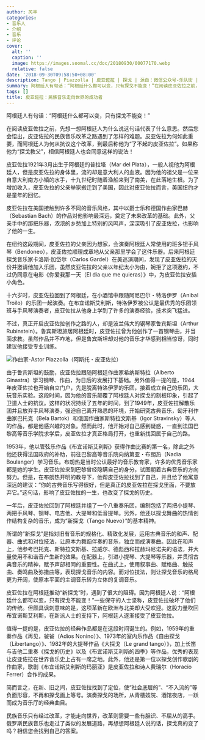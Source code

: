 ```yaml
---
author: 芮丰
categories:
- 音乐人
- 介绍
- 音乐
- 评论
cover:
  alt: ''
  caption: ''
  image: https://images.soomal.cc/doc/20180930/00077170.webp
  relative: false
date: '2018-09-30T09:58:50+08:00'
description: Tango | Piazzolla | 皮亚佐拉 | 探戈 | 源自：微信公众号-乐队街 | 版权：转载 |  平均/总评分：01.00/1
summary: 阿根廷人有句话：“阿根廷什么都可以变，只有探戈不能变！”在阅读皮亚佐拉之前，先想一想阿根廷人为什么说这句话代表了什么意思。然后您会悟出，皮亚佐拉的民族音乐改革之路遇到了怎样的难题……
tags: []
title: 皮亚佐拉：民族音乐走向世界的成功者
---
```


阿根廷人有句话：“阿根廷什么都可以变，只有探戈不能变！”

在阅读皮亚佐拉之前，先想一想阿根廷人为什么说这句话代表了什么意思。然后您会悟出，皮亚佐拉的民族音乐改革之路遇到了怎样的难题。皮亚佐拉为何如此重要，而阿根廷人为何从抗议这个改革，到最后称他为“了不起的皮亚佐拉”。如果称他为“探戈教父”，相信阿根廷人也会同意这样的说法！

皮亚佐拉1921年3月出生于阿根廷的普拉塔（Mar del Plata），一般人视他为阿根廷人，但是皮亚佐拉的身体里，流的却是意大利人的血液。因为他的祖父是一位来自意大利南方小镇的水手，十九世纪时随着渔船来到了南美，在此落地生根。为了增加收入，皮亚佐拉的父亲举家搬迁到了美国，因此对皮亚佐拉而言，美国纽约才是童年的回忆。

皮亚佐拉在美国接触到许多不同的音乐风格，其中以爵士乐和德国作曲家巴赫（Sebastian Bach）的作品对他影响最深远，奠定了未来改革的基础。此外，父亲手中的那把乐器，浓浓的乡愁加上特别的风鸣声，深深吸引了皮亚佐拉，也影响了他的一生。

在纽约这段期间，皮亚佐拉的父亲因为想家，会演奏阿根廷人常使用的班多钮手风琴（Bendoneo），皮亚佐拉顺理成章地从父亲那里学会了这件乐器。后来阿根廷探戈音乐家卡洛斯‧加岱尔（Carlos Gardel）在美巡演期间，发现了皮亚佐拉的天份并邀请他加入乐团，虽然皮亚佐拉的父亲以年纪太小为由，婉拒了这项邀约，不过仍同意在电影《你爱我那一天（El dia que me quieras）》中，为皮亚佐拉安插小角色。

十六岁时，皮亚佐拉回到了阿根廷，在小酒馆中跟随阿尼巴尔・特洛伊罗（Anibal Troilo）的乐团一起演奏。在布宜诺斯艾利斯，特洛伊罗被公认是最优秀的乐团领班与手风琴演奏者，皮亚佐拉从他身上学到了许多的演奏经验，技术突飞猛进。

不过，真正开启皮亚佐拉创作之路的人，却是波兰伟大的钢琴家鲁宾斯坦（Arthur Rubinstein）。鲁宾斯坦旅居阿根廷时，皮亚佐拉曾为他创作了一首钢琴曲，并当面求教。虽然作品并不咋地，但是鲁宾斯坦却对他的音乐才华感到相当惊讶，同时建议他接受专业训练。

![作曲家-Astor Piazzolla（阿斯托・皮亚佐拉）](https://images.soomal.cc/doc/20180930/00077170.webp)





由于鲁宾斯坦的鼓励，皮亚佐拉跟随阿根廷作曲家希纳斯特拉（Alberto Ginastra）学习钢琴、作曲，为日后的发展打下基础。另外值得一提的是，1944年皮亚佐拉也开始自立门户，先是脱离特洛伊罗的乐团，接着成立自己的乐团，大玩音乐实验。这段时间，因为他的音乐颠覆了阿根廷人对探戈的刻板印象，引起了卫道人士的抗议。这样的状况持续了五年的时间，到了1949年，皮亚佐拉解散乐团并且放弃手风琴演奏，强迫自己离开熟悉的环境，开始研究古典音乐，匈牙利作曲家巴托克（Bela Bartok）和俄国作曲家斯特拉文斯基（Igor Stravinsky）等人的作品，都是他感兴趣的对象。然而此时，他开始对自己感到疑惑，一直到法国巴黎高等音乐学院求学后，皮亚佐拉才真正格局打开，也重新找回属于自己的路。

1953年，他以管弦乐作品《布宜诺斯艾利斯》获得作曲比赛的第一名，除此之外他还获得法国政府的补助，前往巴黎高等音乐院向纳第亚・布朗热（Nadia Boulanger）学习音乐。布朗热是当时公认最好的音乐教育家，许多的优秀音乐家都是她的学生。皮亚佐拉来到巴黎曾经隐瞒自己的身分，试图朝着古典音乐的方向努力。但是，在布朗热开明的教导下，他帮皮亚佐拉找到了自己，并且给了他寓意深远的建议：“你的古典音乐写得很好，但是真正的皮亚佐拉在探戈里面，不要放弃它。”这句话，影响了皮亚佐拉的一生，也改变了探戈的历史。

一年后，皮亚佐拉回到了阿根廷并组了一个八重奏乐团，编制包括了两把小提琴、两把手风琴、钢琴、电吉他、大提琴和低音提琴。另外，他还以探戈舞曲的热情创作结构复杂的音乐，成为“新探戈（Tango Nuevo）”的基本精神。

所谓的“新探戈”是指对旧有音乐的规格化、精致化发展，运用古典音乐的和声、配器、曲式和对位技法，让原本为舞蹈伴奏的音乐，独立而成演奏曲。因此在和声上，他参考巴托克、斯特拉文斯基、拉威尔、德彪西和拉赫玛尼诺夫的语法，并大量使用不和谐音产生新的效果。在配器上，引进小提琴、大提琴等乐器，并贯彻古典音乐的精神，赋予声部相同的重要性。在曲式上，使用叙事曲、赋格曲、触技曲、奏鸣曲及弥撒曲等，表现探戈音乐的内容。而对位技法，则让探戈音乐的格局更为开阔，使原本平面的主调音乐转为立体的复调音乐。

皮亚佐拉在阿根廷推动“新探戈”时，遇到了很大的阻碍。因为阿根廷人说：“阿根廷什么都可以变，只有探戈不能变！”一些保守的人士坚称，皮亚佐拉破坏了他们的传统。但颇具讽刺意味的是，这项革新在欧洲与北美却大受欢迎。这股力量吹回布宜诺斯艾利斯，在新派人士的支持下，阿根廷人逐渐接受了皮亚佐拉。

值得一提的是，皮亚佐拉的经典作品都是在这段时间诞生的。例如，1959年的重奏作品《再见，爸爸（Adios Nonino）》、1973年的室内乐作品《自由探戈（Libertango）》、1982年的大提琴作品《大探戈（Le grand tango）》，加上长笛与吉他二重奏《探戈的历史》以及《布宜诺斯艾利斯的四季》等作品，优秀的表现让皮亚佐拉在世界音乐史上占有一席之地。此外，他还是第一位以探戈创作歌剧的作曲家，歌剧《布宜诺斯艾利斯的玛丽亚》是皮亚佐拉和诗人费瑞尔（Horacio Ferrer）合作的成果。

简而言之，在新、旧之间，皮亚佐拉找到了定位，使“社会底层的”、“不入流的”等负面形容，不再和探戈画上等号。演奏探戈的场所，从青楼妓院、酒馆夜店，一跃而成为音乐厅的经典曲目。

民族音乐只有经过改革，才能走向世界，改革则需要一些有胆识、不屈从的高手。俄罗斯民族音乐也走过了类似的发展道路，再想想阿根廷人说的话，探戈真的变了吗？相信您会找到自己的答案。